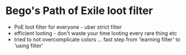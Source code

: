 # Bego's Path of Exile loot filter
- PoE loot filter for everyone - uber strict filter
- efficient looting - don't waste your time looting every rare thing etc 
- tried to not overcomplicate colors ... fast step from 'learning filter' to 'using filter'
